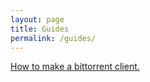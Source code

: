 ```yaml
---
layout: page
title: Guides
permalink: /guides/
---
```


[How to make a bittorrent client.](/bittorrent/2016/05/04/how-to-make-your-own-bittorrent-client.html)